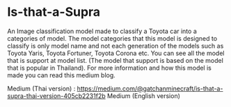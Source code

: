 # Is-that-a-Supra
An Image classification model made to classify a Toyota car into a categories of model. The model categories that this model is designed to classify is only model name and not each generation of the models such as Toyota Yaris, Toyota Fortuner, Toyota Corona etc. You can see all the model that is support at model list. (The model that support is based on the model that is popular in Thailand). For more information and how this model is made you can read this medium blog.

Medium (Thai version) : https://medium.com/@gatchanminecraft/is-that-a-supra-thai-version-405cb2231f2b
Medium (English version) 
